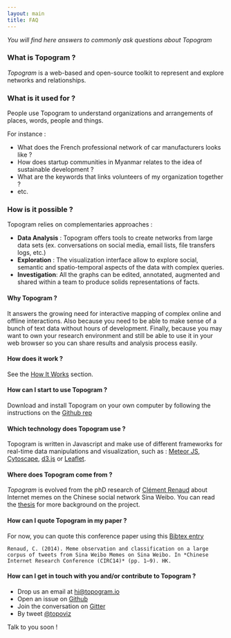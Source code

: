 ```yaml
---
layout: main
title: FAQ
---
```


*You will find here answers to commonly ask questions about Topogram*

### What is Topogram ?
*Topogram* is a web-based and open-source toolkit to represent and explore networks and relationships.

### What is it used for ?

People use Topogram to understand organizations and arrangements of places, words, people and things.

For instance :

* What does the French professional network of car manufacturers looks like ?
* How does startup communities in Myanmar relates to the idea of sustainable development ?
* What are the keywords that links volunteers of my organization together ?
* etc.  

### How is it possible ?

Topogram relies on complementaries approaches :

* **Data Analysis** : Topogram offers tools to create networks from large data sets (ex. conversations on social media, email lists, file transfers logs, etc.)
* **Exploration** : The visualization interface allow to explore social, semantic and spatio-temporal aspects of the data with complex queries.
* **Investigation**: All the graphs can be edited, annotated, augmented and shared within a team to produce solids representations of facts.

#### Why Topogram ?

It answers the growing need for interactive mapping of complex online and offline interactions. Also because you need to be able to make sense of a bunch of text data without hours of development. Finally, because you may want to own your research environment and still be able to use it in your web browser so you can share results and analysis process easily.

#### How does it work ?
See the [How It Works](/HowItWorks) section.

#### How can I start to use Topogram ?
Download and install Topogram on your own computer by following the instructions on the [Github rep](http://github.com/topogram/topogram)

#### Which technology does Topogram use ?
Topogram is written in Javascript and make use of different frameworks for real-time data manipulations and visualization, such as : [Meteor JS](http://meteor.com), [Cytoscape](http://js.cytoscape.org), [d3.js](http://d3js.org) or [Leaflet](http://leaflet.org).

#### Where does Topogram come from ?
*Topogram* is evolved from the phD research of [Clément Renaud](http://clementrenaud.com) about Internet memes on the Chinese social network Sina Weibo. You can read the [thesis](http://clementrenaud.com/uploads/phD/thesis.pdf) for more background on the project.

#### How can I quote Topogram in my paper ?
For now, you can quote this conference paper using this [Bibtex entry](/uploads/topogram.bib)

    Renaud, C. (2014). Meme observation and classification on a large corpus of tweets from Sina Weibo Memes on Sina Weibo. In *Chinese Internet Research Conference (CIRC14)* (pp. 1–9). HK.

#### How can I get in touch with you and/or contribute to Topogram ?

* Drop us an email at [hi@topogram.io](mailto:hi@topogram.io)
* Open an issue on [Github](http://topogram/topogram)
* Join the conversation on [Gitter](http://gitter.com/topogram/topogram)
* By tweet [@topoviz](http://topogram/topoviz)

Talk to you soon !
